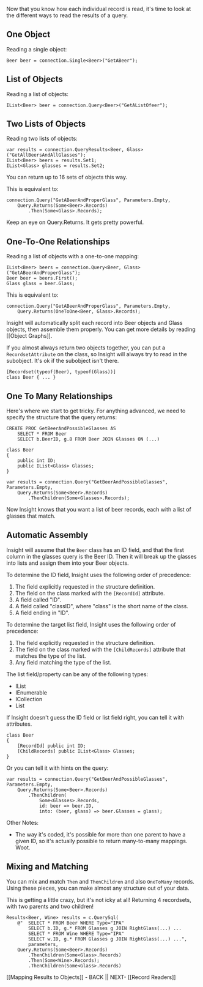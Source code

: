 Now that you know how each individual record is read, it's time to look at the different ways to read the results of a query.

## One Object ##

Reading a single object:

	Beer beer = connection.Single<Beer>("GetABeer");

## List of Objects ##

Reading a list of objects:

	IList<Beer> beer = connection.Query<Beer>("GetAListOfeer");

## Two Lists of Objects ##

Reading two lists of objects:

	var results = connection.QueryResults<Beer, Glass>("GetAllBeersAndAllGlasses");
	IList<Beer> beers = results.Set1;
	IList<Glass> glasses = results.Set2;

You can return up to 16 sets of objects this way.

This is equivalent to:

	connection.Query("GetABeerAndProperGlass", Parameters.Empty,
		Query.Returns(Some<Beer>.Records)
			.Then(Some<Glass>.Records);

Keep an eye on Query.Returns. It gets pretty powerful.

## One-To-One Relationships ##

Reading a list of objects with a one-to-one mapping:

	IList<Beer> beers = connection.Query<Beer, Glass>("GetABeerAndProperGlass");
	Beer beer = beers.First();
	Glass glass = beer.Glass;

This is equivalent to:

	connection.Query("GetABeerAndProperGlass", Parameters.Empty,
		Query.Returns(OneToOne<Beer, Glass>.Records);

Insight will automatically split each record into Beer objects and Glass objects, then assemble them properly. You can get more details by reading [[Object Graphs]].

If you almost always return two objects together, you can put a `RecordsetAttribute` on the class, so Insight will always try to read in the subobject. It's ok if the subobject isn't there.

	[Recordset(typeof(Beer), typeof(Glass))]
	class Beer { ... }


## One To Many Relationships ##

Here's where we start to get tricky. For anything advanced, we need to specify the structure that the query returns:

	CREATE PROC GetBeerAndPossibleGlasses AS
		SELECT * FROM Beer
		SELECT b.BeerID, g.8 FROM Beer JOIN Glasses ON (...)

	class Beer
	{
		public int ID;
		public IList<Glass> Glasses;
	}

	var results = connection.Query("GetBeerAndPossibleGlasses", Parameters.Empty,
		Query.Returns(Some<Beer>.Records)
			.ThenChildren(Some<Glasses>.Records);

Now Insight knows that you want a list of beer records, each with a list of glasses that match.

## Automatic Assembly ##

Insight will assume that the `Beer` class has an ID field, and that the first column in the glasses query is the Beer ID. Then it will break up the glasses into lists and assign them into your Beer objects.

To determine the ID field, Insight uses the following order of precedence:

1. The field explicitly requested in the structure definition.
2. The field on the class marked with the `[RecordId]` attribute.
3. A field called "ID".
4. A field called "classID", where "class" is the short name of the class.
5. A field ending in "ID".

To determine the target list field, Insight uses the following order of precedence:

1. The field explicitly requested in the structure definition.
2. The field on the class marked with the `[ChildRecords]` attribute that matches the type of the list.
3. Any field matching the type of the list.

The list field/property can be any of the following types:

* IList<T>
* IEnumerable<T>
* ICollection<T>
* List<T>

If Insight doesn't guess the ID field or list field right, you can tell it with attributes.

	class Beer
	{
		[RecordId] public int ID;
		[ChildRecords] public IList<Glass> Glasses;
	}

Or you can tell it with hints on the query:


	var results = connection.Query("GetBeerAndPossibleGlasses", Parameters.Empty,
		Query.Returns(Some<Beer>.Records)
			.ThenChildren(
				Some<Glasses>.Records,
				id: beer => beer.ID,
				into: (beer, glass) => beer.Glasses = glass);

Other Notes:

* The way it's coded, it's possible for more than one parent to have a given ID, so it's actually possible to return many-to-many mappings. Woot. 

## Mixing and Matching ##

You can mix and match `Then` and `ThenChildren` and also `OneToMany` records. Using these pieces, you can make almost any structure out of your data.

This is getting a little crazy, but it's not icky at all! Returning 4 recordsets, with two parents and two children!

	Results<Beer, Wine> results = c.QuerySql(
		@"	SELECT * FROM Beer WHERE Type="IPA"
			SELECT b.ID, g.* FROM Glasses g JOIN RightGlass(...) ...
			SELECT * FROM Wine WHERE Type="IPA"
			SELECT w.ID, g.* FROM Glasses g JOIN RightGlass(...) ...",
			parameters,
	 	Query.Returns(Some<Beer>.Records)
			.ThenChildren(Some<Glass>.Records)
			.Then(Some<Wine>.Records);
			.ThenChildren(Some<Glass>.Records)


[[Mapping Results to Objects]] - BACK || NEXT- [[Record Readers]]